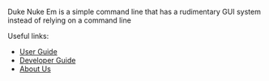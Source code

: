 Duke Nuke Em is a simple command line that has a rudimentary GUI system instead of relying on a command line 

Useful links:
- [User Guide](./UserGuide.md)
- [Developer Guide](./DeveloperGuide.md)
- [About Us](./AboutUs.md)
